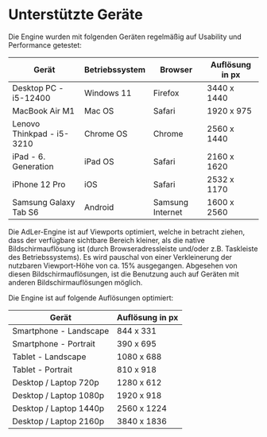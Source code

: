 # Unterstützte Geräte 

Die Engine wurden mit folgenden Geräten regelmäßig auf Usability und Performance getestet:

| Gerät                     | Betriebssystem | Browser          | Auflösung in px |
|---------------------------|----------------|------------------|-----------------|
| Desktop PC - i5-12400     | Windows 11     | Firefox          | 3440 x 1440     |
| MacBook Air M1            | Mac OS         | Safari           | 1920 x 975      |
| Lenovo Thinkpad - i5-3210 | Chrome OS      | Chrome           | 2560 x 1440     |
| iPad - 6. Generation      | iPad OS        | Safari           | 2160 x 1620     |
| iPhone 12 Pro             | iOS            | Safari           | 2532 x 1170     |
| Samsung Galaxy Tab S6     | Android        | Samsung Internet | 1600 x 2560     |

Die AdLer-Engine ist auf Viewports optimiert, welche in betracht ziehen, dass der verfügbare sichtbare Bereich kleiner, als die native Bildschirmauflösung ist (durch Browseradressleiste und/oder z.B. Taskleiste des Betriebssystems). Es wird pauschal von einer Verkleinerung der nutzbaren Viewport-Höhe von ca. 15% ausgegangen. Abgesehen von diesen Bildschirmauflösungen, ist die Benutzung auch auf Geräten mit anderen Bildschirmauflösungen möglich.

Die Engine ist auf folgende Auflösungen optimiert:

| Gerät                  | Auflösung in px |
|------------------------|-----------------|
| Smartphone - Landscape | 844 x 331       |
| Smartphone - Portrait  | 390 x 695       |
| Tablet - Landscape     | 1080 x 688      |
| Tablet - Portrait      | 810 x 918       |
| Desktop / Laptop 720p  | 1280 x 612      |
| Desktop / Laptop 1080p | 1920 x 918      |
| Desktop / Laptop 1440p | 2560 x 1224     |
| Desktop / Laptop 2160p | 3840 x 1836     |